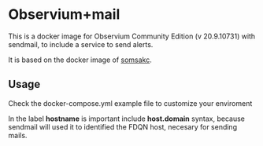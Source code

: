 # Observium+mail
This is a docker image for Observium Community Edition (v 20.9.10731) with sendmail, to include a service to send alerts.

It is based on the docker image of [somsakc](https://github.com/somsakc/docker-observium).

## Usage

Check the docker-compose.yml example file to customize your enviroment

In the label **hostname** is important include **host.domain** syntax, because sendmail will used it to identified the FDQN host, necesary for sending mails.

